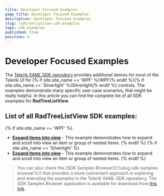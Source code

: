 ```yaml
---
title: Developer Focused Examples
page_title: Developer Focused Examples
description: Developer Focused Examples
slug: radtreelistview-sdk-examples
tags: sdk,examples
published: True
position: 4
---
```


# Developer Focused Examples

The [Telerik XAML SDK repository](https://github.com/telerik/xaml-sdk/tree/master/) provides additional demos for most of the Telerik UI for {% if site.site_name == 'WPF' %}WPF{% endif %}{% if site.site_name == 'Silverlight' %}Silverlight{% endif %} controls. The examples demonstrate many specific user case scenarios, that might be really helpful. In this article you can find the complete list of all SDK examples for __RadTreeListView__.

## List of all RadTreeListView SDK examples:

{% if site.site_name == 'WPF' %}

* __[Expand items into view](https://github.com/telerik/xaml-sdk/tree/master/TreeListView/ExpandItemsIntoView)__ - This example demonstrates how to expand and scroll into view an item or group of nested items.
{% endif %}
{% if site.site_name == 'Silverlight' %}
* __[Expand items into view](https://github.com/telerik/xaml-sdk/tree/master/TreeListView/ExpandItemsIntoView)__ - This example demonstrates how to expand and scroll into view an item or group of nested items.
{% endif %}

>You can also check the [SDK Samples Browser]({%slug sdk-samples-browser%}) that provides a more convenient approach in exploring and executing the examples in the Telerik XAML SDK repository. The SDK Samples Browser application is available for download from [this link](http://demos.telerik.com/xaml-sdkbrowser/).